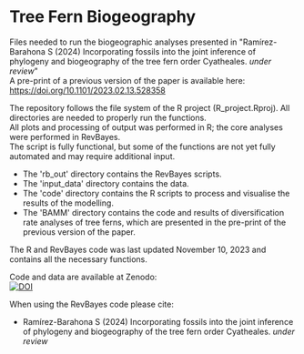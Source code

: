 # Tree Fern Biogeography

Files needed to run the biogeographic analyses presented in "Ramírez-Barahona S (2024) Incorporating fossils into the joint inference of phylogeny and biogeography of the tree fern order Cyatheales. *under review*"  
A pre-print of a previous version of the paper is available here:   https://doi.org/10.1101/2023.02.13.528358  

The repository follows the file system of the R project (R_project.Rproj). All directories are needed to properly run the functions.  
All plots and processing of output was performed in R; the core analyses were performed in RevBayes.   
The script is fully functional, but some of the functions are not yet fully automated and may require additional input.

- The 'rb_out' directory contains the RevBayes scripts.  
- The 'input_data' directory contains the data.  
- The 'code' directory contains the R scripts to process and visualise the results of the modelling.
- The 'BAMM' directory contains the code and results of diversification rate analyses of tree ferns, which are presented in the pre-print of the previous version of the paper.

The R and RevBayes code was last updated November 10, 2023 and contains all the necessary functions.

Code and data are available at Zenodo:  
[![DOI](https://zenodo.org/badge/DOI/10.5281/zenodo.8239494.svg)](https://doi.org/10.5281/zenodo.8239494)

When using the RevBayes code please cite:
- Ramírez-Barahona S (2024) Incorporating fossils into the joint inference of phylogeny and biogeography of the tree fern order Cyatheales. *under review*
